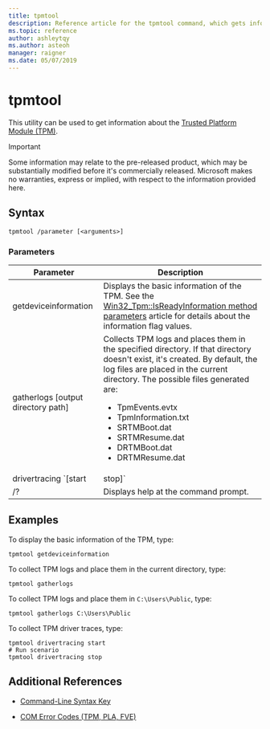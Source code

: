 ```yaml
---
title: tpmtool
description: Reference article for the tpmtool command, which gets information about the Trusted Platform Module.
ms.topic: reference
author: ashleytqy
ms.author: asteoh
manager: raigner
ms.date: 05/07/2019
---
```


# tpmtool

This utility can be used to get information about the [Trusted Platform Module (TPM)](/windows/security/information-protection/tpm/trusted-platform-module-overview).

>[!IMPORTANT]
>Some information may relate to the pre-released product, which may be substantially modified before it's commercially released. Microsoft makes no warranties, express or implied, with respect to the information provided here.

## Syntax

```
tpmtool /parameter [<arguments>]
```

### Parameters

| Parameter | Description |
|--|--|
| getdeviceinformation | Displays the basic information of the TPM. See the [Win32_Tpm::IsReadyInformation method parameters](/windows/win32/secprov/win32-tpm-isreadyinformation#parameters) article for details about the information flag values. |
| gatherlogs [output directory path] | Collects TPM logs and places them in the specified directory. If that directory doesn't exist, it's created. By default, the log files are placed in the current directory. The possible files generated are:<ul><li>TpmEvents.evtx</li><li>TpmInformation.txt</li><li>SRTMBoot.dat</li><li>SRTMResume.dat</li><li>DRTMBoot.dat</li><li>DRTMResume.dat</li></ul> |
| drivertracing `[start | stop]` | Starts or stops collecting TPM driver traces. The trace log, *TPMTRACE.etl*, is created and placed in the current directory. |
| /? | Displays help at the command prompt. |

## Examples

To display the basic information of the TPM, type:

```
tpmtool getdeviceinformation
```

To collect TPM logs and place them in the current directory, type:

```
tpmtool gatherlogs
```

To collect TPM logs and place them in `C:\Users\Public`, type:

```
tpmtool gatherlogs C:\Users\Public
```

To collect TPM driver traces, type:

```
tpmtool drivertracing start
# Run scenario
tpmtool drivertracing stop
```

## Additional References

- [Command-Line Syntax Key](command-line-syntax-key.md)

- [COM Error Codes (TPM, PLA, FVE)](/windows/win32/com/com-error-codes-6)
